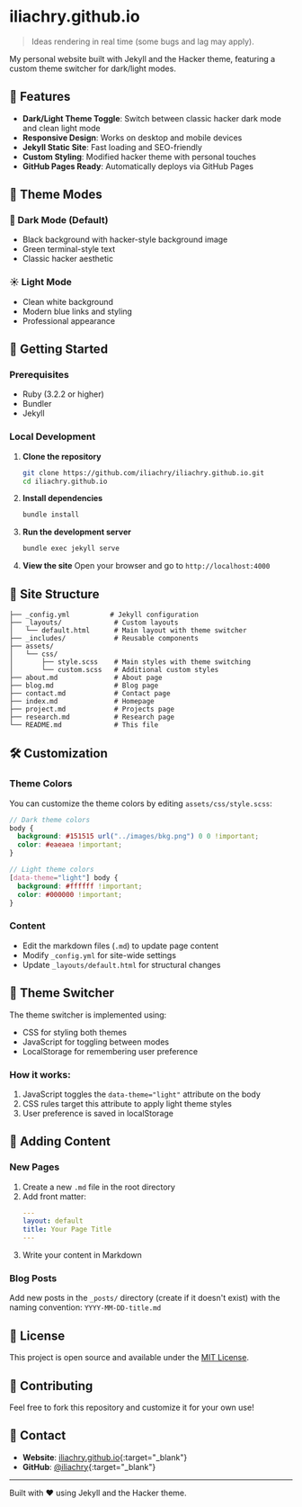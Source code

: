 # iliachry.github.io

> Ideas rendering in real time (some bugs and lag may apply).

My personal website built with Jekyll and the Hacker theme, featuring a custom theme switcher for dark/light modes.

## 🌟 Features

- **Dark/Light Theme Toggle**: Switch between classic hacker dark mode and clean light mode
- **Responsive Design**: Works on desktop and mobile devices
- **Jekyll Static Site**: Fast loading and SEO-friendly
- **Custom Styling**: Modified hacker theme with personal touches
- **GitHub Pages Ready**: Automatically deploys via GitHub Pages

## 🎨 Theme Modes

### 🌙 Dark Mode (Default)
- Black background with hacker-style background image
- Green terminal-style text
- Classic hacker aesthetic

### ☀️ Light Mode
- Clean white background
- Modern blue links and styling
- Professional appearance

## 🚀 Getting Started

### Prerequisites
- Ruby (3.2.2 or higher)
- Bundler
- Jekyll

### Local Development

1. **Clone the repository**
   ```bash
   git clone https://github.com/iliachry/iliachry.github.io.git
   cd iliachry.github.io
   ```

2. **Install dependencies**
   ```bash
   bundle install
   ```

3. **Run the development server**
   ```bash
   bundle exec jekyll serve
   ```

4. **View the site**
   Open your browser and go to `http://localhost:4000`

## 📁 Site Structure

```
├── _config.yml          # Jekyll configuration
├── _layouts/             # Custom layouts
│   └── default.html      # Main layout with theme switcher
├── _includes/            # Reusable components
├── assets/
│   └── css/
│       ├── style.scss    # Main styles with theme switching
│       └── custom.scss   # Additional custom styles
├── about.md              # About page
├── blog.md               # Blog page
├── contact.md            # Contact page
├── index.md              # Homepage
├── project.md            # Projects page
├── research.md           # Research page
└── README.md             # This file
```

## 🛠️ Customization

### Theme Colors
You can customize the theme colors by editing `assets/css/style.scss`:

```scss
// Dark theme colors
body {
  background: #151515 url("../images/bkg.png") 0 0 !important;
  color: #eaeaea !important;
}

// Light theme colors
[data-theme="light"] body {
  background: #ffffff !important;
  color: #000000 !important;
}
```

### Content
- Edit the markdown files (`.md`) to update page content
- Modify `_config.yml` for site-wide settings
- Update `_layouts/default.html` for structural changes

## 🔧 Theme Switcher

The theme switcher is implemented using:
- CSS for styling both themes
- JavaScript for toggling between modes
- LocalStorage for remembering user preference

### How it works:
1. JavaScript toggles the `data-theme="light"` attribute on the body
2. CSS rules target this attribute to apply light theme styles
3. User preference is saved in localStorage

## 📝 Adding Content

### New Pages
1. Create a new `.md` file in the root directory
2. Add front matter:
   ```yaml
   ---
   layout: default
   title: Your Page Title
   ---
   ```
3. Write your content in Markdown

### Blog Posts
Add new posts in the `_posts/` directory (create if it doesn't exist) with the naming convention:
`YYYY-MM-DD-title.md`

## 📄 License

This project is open source and available under the [MIT License](LICENSE).

## 🤝 Contributing

Feel free to fork this repository and customize it for your own use!

## 📧 Contact

- **Website**: [iliachry.github.io](https://iliachry.github.io){:target="_blank"}
- **GitHub**: [@iliachry](https://github.com/iliachry){:target="_blank"}

---

Built with ❤️ using Jekyll and the Hacker theme. 